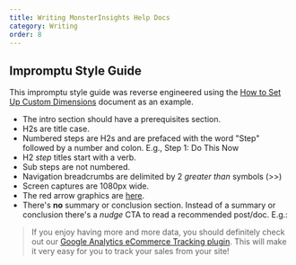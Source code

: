 ```yaml
---
title: Writing MonsterInsights Help Docs
category: Writing
order: 8
---
```


## Impromptu Style Guide 

This impromptu style guide was reverse engineered using the [How to Set Up Custom Dimensions](https://www.monsterinsights.com/docs/how-do-i-set-up-custom-dimensions/) document as an example.

- The intro section should have a prerequisites section.
- H2s are title case.
- Numbered steps are H2s and are prefaced with the word "Step" followed by a number and colon. E.g., Step 1: Do This Now
- H2 _step_ titles start with a verb.
- Sub steps are not numbered.
- Navigation breadcrumbs are delimited by 2 _greater than_ symbols (>>)
- Screen captures are 1080px wide.
- The red arrow graphics are [here](https://www.dropbox.com/sh/vykytcns9hklvyu/AAD0aU8qAQE_EWbyWE4DxLyJa?dl=0).
- There's **no** summary or conclusion section. Instead of a summary or conclusion there's a _nudge_ CTA to read a recommended post/doc. E.g.:

<blockquote>
If you enjoy having more and more data, you should definitely check out our <a href="https://www.monsterinsights.com/addon/ecommerce/">Google Analytics eCommerce Tracking plugin</a>. This will make it very easy for you to track your sales from your site!
</blockquote>
